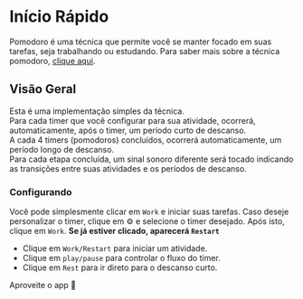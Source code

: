 # Início Rápido

Pomodoro é uma técnica que permite você se manter focado em suas tarefas, seja trabalhando ou estudando. Para saber mais sobre a técnica pomodoro, [clique aqui](https://pt.wikipedia.org/wiki/T%C3%A9cnica_pomodoro).

## Visão Geral

Esta é uma implementação simples da técnica.\
Para cada timer que você configurar para sua atividade, ocorrerá, automaticamente, após o timer, um período curto de descanso.\
A cada 4 timers (pomodoros) concluídos, ocorrerá automaticamente, um período longo de descanso.\
Para cada etapa concluída, um sinal sonoro diferente será tocado indicando as transições entre suas atividades e os períodos de descanso.

### Configurando

Você pode simplesmente clicar em `Work` e iniciar suas tarefas.
Caso deseje personalizar o timer, clique em ⚙️ e selecione o timer desejado. Após isto, clique em `Work`.
**Se já estiver clicado, aparecerá `Restart`**

- Clique em `Work/Restart` para iniciar um atividade.
- Clique em `play/pause` para controlar o fluxo do timer.
- Clique em `Rest` para ir direto para o descanso curto.

Aproveite o app 🤩

